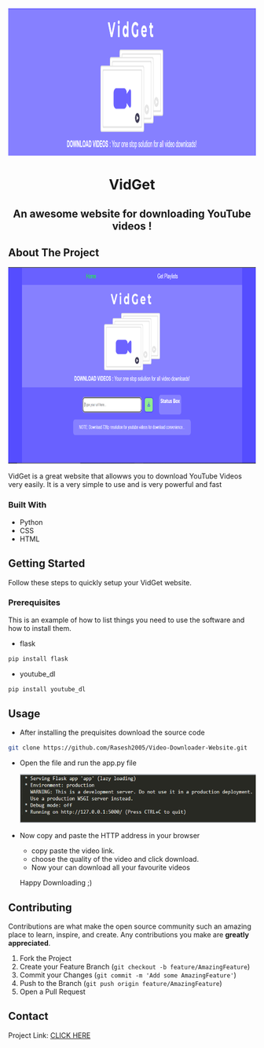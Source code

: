 <!-- MAde by @GeorgeET15 -->
<!-- PROJECT LOGO -->
<br />
<p align="center">
  <a href="https://github.com/GeorgeET15/Video-Downloader-Website">
    <img src="images/logo.PNG" alt="Logo" width="800" height="300">
  </a>

  <h1 align="center">VidGet</h1>

  <p>
    <h2 align="center"> An awesome website for downloading YouTube videos !</h2>
</p>

<!-- ABOUT THE PROJECT -->
## About The Project

<p align="center">
  <a href="https://github.com/GeorgeET15/Video-Downloader-Website">
    <img src="images/Home.png" alt="Home" width="800" height="400">
  </a>

VidGet is a great website that allowws you to download YouTube Videos very easily. It is a very simple to use and is very powerful and fast

### Built With

* Python
* CSS
* HTML



<!-- GETTING STARTED -->
## Getting Started

Follow these steps to quickly setup your VidGet website.
  
### Prerequisites

This is an example of how to list things you need to use the software and how to install them.
  
 * flask
  
  ```sh
  pip install flask
  ```
 * youtube_dl
  
  ```sh
  pip install youtube_dl
  ```  
<!-- USAGE EXAMPLES -->
## Usage

 - After installing the prequisites download the source code
  
  ```sh
  git clone https://github.com/Rasesh2005/Video-Downloader-Website.git
  ``` 
- Open the file and run the app.py file
  
  <a href="https://github.com/GeorgeET15/Video-Downloader-Website">
    <img src="images/running.PNG" alt="Home" width="500" height="100">
  </a>
  
- Now copy and paste the HTTP address in your browser
  
  - copy paste the video link.
  - choose the quality of the video and click download.
  - Now your can download all your favourite videos 
  
  <h> Happy Downloading ;) </h>  


<!-- CONTRIBUTING -->
## Contributing

Contributions are what make the open source community such an amazing place to learn, inspire, and create. Any contributions you make are **greatly appreciated**.

1. Fork the Project
2. Create your Feature Branch (`git checkout -b feature/AmazingFeature`)
3. Commit your Changes (`git commit -m 'Add some AmazingFeature'`)
4. Push to the Branch (`git push origin feature/AmazingFeature`)
5. Open a Pull Request

<!-- CONTACT -->
## Contact

Project Link: [CLICK HERE](https://github.com/Rasesh2005/Video-Downloader-Website)
